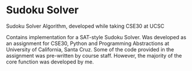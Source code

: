 # Sudoku Solver
 Sudoku Solver Algorithm, developed while taking CSE30 at UCSC

Contains implementation for a SAT-style Sudoku Solver. Was developed as an assignment for CSE30, Python and Programming Abstractions at
University of California, Santa Cruz. Some of the code provided in the assignment was pre-written by course staff. However, the majority
of the core function was developed by me.